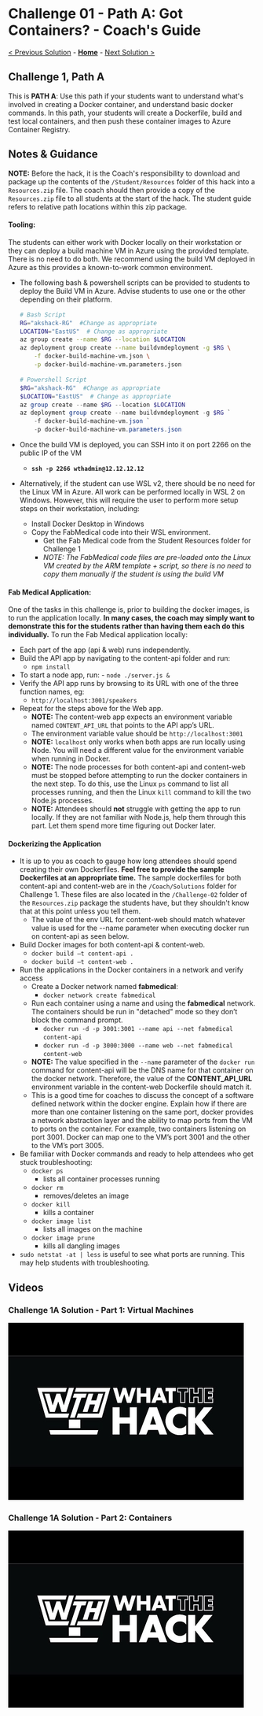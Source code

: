 # Challenge 01 - Path A: Got Containers? - Coach's Guide 

[< Previous Solution](./Solution-01.md) - **[Home](./README.md)** - [Next Solution >](./Solution-02A.md)

## Challenge 1, Path A

This is **PATH A**: Use this path if your students want to understand what's involved in creating a Docker container, and understand basic docker commands.  In this path, your students will create a Dockerfile, build and test local containers, and then push these container images to Azure Container Registry.

## Notes & Guidance

**NOTE:** Before the hack, it is the Coach's responsibility to download and package up the contents of the `/Student/Resources` folder of this hack into a `Resources.zip` file. The coach should then provide a copy of the `Resources.zip` file to all students at the start of the hack.  The student guide refers to relative path locations within this zip package.

#### Tooling:
The students can either work with Docker locally on their workstation or they can deploy a build machine VM in Azure using the provided template.  There is no need to do both.  We recommend using the build VM deployed in Azure as this provides a known-to-work common environment.

  - The following bash & powershell scripts can be provided to students to deploy the Build VM in Azure. Advise students to use one or the other depending on their platform.
	```bash
	# Bash Script
	RG="akshack-RG"  #Change as appropriate
	LOCATION="EastUS"  # Change as appropriate
	az group create --name $RG --location $LOCATION
	az deployment group create --name buildvmdeployment -g $RG \
    	-f docker-build-machine-vm.json \
		-p docker-build-machine-vm.parameters.json
	```
	```Powershell
	# Powershell Script
	$RG="akshack-RG"  #Change as appropriate
	$LOCATION="EastUS"  # Change as appropriate
	az group create --name $RG --location $LOCATION
	az deployment group create --name buildvmdeployment -g $RG `
    	-f docker-build-machine-vm.json `
		-p docker-build-machine-vm.parameters.json
	```

  - Once the build VM is deployed, you can SSH into it on port 2266 on the public IP of the VM
	- **`ssh -p 2266 wthadmin@12.12.12.12`**

- Alternatively, if the student can use WSL v2, there should be no need for the Linux VM in Azure. All work can be performed locally in WSL 2 on Windows.  However, this will require the user to perform more setup steps on their workstation, including:
	- Install Docker Desktop in Windows
	- Copy the FabMedical code into their WSL environment.
      - Get the Fab Medical code from the Student Resources folder for Challenge 1
      - _NOTE: The FabMedical code files are pre-loaded onto the Linux VM created by the ARM template + script, so there is no need to copy them manually if the student is using the build VM_

#### Fab Medical Application:
One of the tasks in this challenge is, prior to building the docker images, is to run the application locally.  **In many cases, the coach may simply want to demonstrate this for the students rather than having them each do this individually.**  To run the Fab Medical application locally:
- Each part of the app (api & web) runs independently.
- Build the API app by navigating to the content-api folder and run:
   	- `npm install`
- To start a node app, run:
       - `node ./server.js &`
- Verify the API app runs by browsing to its URL with one of the three function names, eg: 
   	- `http://localhost:3001/speakers`
- Repeat for the steps above for the Web app.
	- **NOTE:** The content-web app expects an environment variable named `CONTENT_API_URL` that points to the API app’s URL.
	- The environment variable value should be `http://localhost:3001`
	- **NOTE:** `localhost` only works when both apps are run locally using Node. You will need a different value for the environment variable when running in Docker.
	- **NOTE:** The node processes for both content-api and content-web must be stopped before attempting to run the docker containers in the next step. To do this, use the Linux `ps` command to list all processes running, and then the Linux `kill` command to kill the two Node.js processes.
	- **NOTE:** Attendees should **not** struggle with getting the app to run locally.  If they are not familiar with Node.js, help them through this part.  Let them spend more time figuring out Docker later.

#### Dockerizing the Application
- It is up to you as coach to gauge how long attendees should spend creating their own Dockerfiles.  **Feel free to provide the sample Dockerfiles at an appropriate time.**  The sample dockerfiles for both content-api and content-web are in the `/Coach/Solutions` folder for Challenge 1. These files are also located in the `/Challenge-02` folder of the `Resources.zip` package the students have, but they shouldn't know that at this point unless you tell them.
	- The value of the env URL for content-web should match whatever value is used for the --name parameter when executing docker run on content-api as seen below.
- Build Docker images for both content-api & content-web. 
	- `docker build –t content-api .`
	- `docker build –t content-web .`
- Run the applications in the Docker containers in a network and verify access
	- Create a Docker network named **fabmedical**: 
		- `docker network create fabmedical`
	- Run each container using a name and using the **fabmedical** network. The containers should be run in "detached" mode so they don’t block the command prompt.
		- `docker run -d -p 3001:3001 --name api --net fabmedical content-api`
		- `docker run -d -p 3000:3000 --name web --net fabmedical content-web`
	- **NOTE:** The value specified in the `--name` parameter of the `docker run` command for content-api will be the DNS name for that container on the docker network.  Therefore, the value of the **CONTENT_API_URL** environment variable in the content-web Dockerfile should match it.
	- This is a good time for coaches to discuss the concept of a software defined network within the docker engine.  Explain how if there are more than one container listening on the same port, docker provides a network abstraction layer and the ability to map ports from the VM to ports on the container. For example, two containers listening on port 3001. Docker can map one to the VM’s port 3001 and the other to the VM’s port 3005.
- Be familiar with Docker commands and ready to help attendees who get stuck troubleshooting:
	- `docker ps `
		- lists all container processes running
	- `docker rm `
    	- removes/deletes an image
	- `docker kill `
    	- kills a container
	- `docker image list `
    	- lists all images on the machine
	- `docker image prune `
    	- kills all dangling images
- `sudo netstat -at | less` is useful to see what ports are running. This may help students with troubleshooting.

## Videos

### Challenge 1A Solution - Part 1: Virtual Machines

[![Challenge 1A Solution, part 1: VM](../Images/WthVideoCover.jpg)](https://youtu.be/gA5WbjwDKLA "Challenge 1A Solution, part 1: VM")

### Challenge 1A Solution - Part 2: Containers

[![Challenge 1A solution, part 1: Containers](../Images/WthVideoCover.jpg)](https://youtu.be/Tqf3s3MZyuc "Challenge 1A Solution, part 2: Containers")

